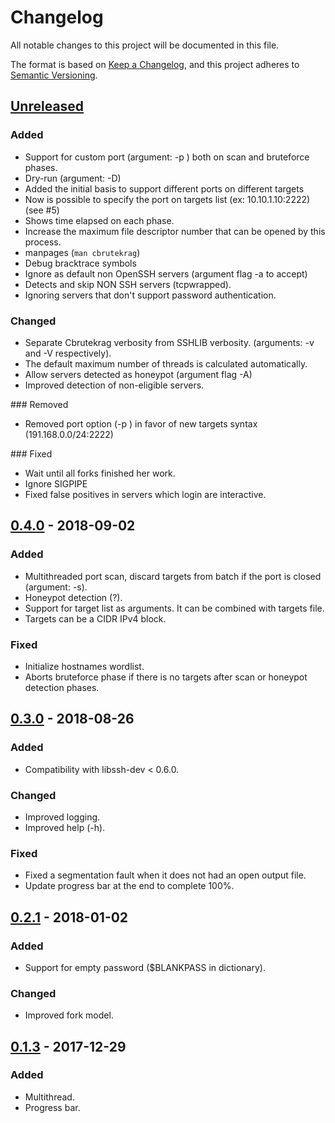 # Changelog
All notable changes to this project will be documented in this file.

The format is based on [Keep a Changelog](https://keepachangelog.com/en/1.0.0/),
and this project adheres to [Semantic Versioning](https://semver.org/spec/v2.0.0.html).

## [Unreleased]
### Added
- Support for custom port (argument: -p <PORT>) both on scan and bruteforce phases.
- Dry-run (argument: -D)
- Added the initial basis to support different ports on different targets
- Now is possible to specify the port on targets list (ex: 10.10.1.10:2222) (see #5)
- Shows time elapsed on each phase.
- Increase the maximum file descriptor number that can be opened by this process.
- manpages (`man cbrutekrag`)
- Debug bracktrace symbols
- Ignore as default non OpenSSH servers (argument flag -a to accept)
- Detects and skip NON SSH servers (tcpwrapped).
- Ignoring servers that don't support password authentication.

### Changed
- Separate Cbrutekrag verbosity from SSHLIB verbosity. (arguments: -v and -V respectively).
- The default maximum number of threads is calculated automatically.
- Allow servers detected as honeypot (argument flag -A)
- Improved detection of non-eligible servers.

### Removed
- Removed port option (-p <port>) in favor of new targets syntax (191.168.0.0/24:2222)

### Fixed
- Wait until all forks finished her work.
- Ignore SIGPIPE
- Fixed false positives in servers which login are interactive.

## [0.4.0] - 2018-09-02
### Added
- Multithreaded port scan, discard targets from batch if the port is closed (argument: -s).
- Honeypot detection (?).
- Support for target list as arguments. It can be combined with targets file.
- Targets can be a CIDR IPv4 block.

### Fixed
- Initialize hostnames wordlist.
- Aborts bruteforce phase if there is no targets after scan or honeypot detection phases.

## [0.3.0] - 2018-08-26
### Added
- Compatibility with libssh-dev < 0.6.0.

### Changed
- Improved logging.
- Improved help (-h).

### Fixed
- Fixed a segmentation fault when it does not had an open output file.
- Update progress bar at the end to complete 100%.

## [0.2.1] - 2018-01-02
### Added
- Support for empty password ($BLANKPASS in dictionary).

### Changed
- Improved fork model.

## [0.1.3] - 2017-12-29
### Added
- Multithread.
- Progress bar.


[Unreleased]: https://github.com/matricali/cbrutekrag/compare/0.4...HEAD
[0.4.0]: https://github.com/matricali/cbrutekrag/compare/0.3...0.4
[0.3.0]: https://github.com/matricali/cbrutekrag/compare/0.2.6...0.3
[0.2.1]: https://github.com/matricali/cbrutekrag/compare/0.1...0.2
[0.1.3]: https://github.com/matricali/cbrutekrag/releases/tag/0.1
